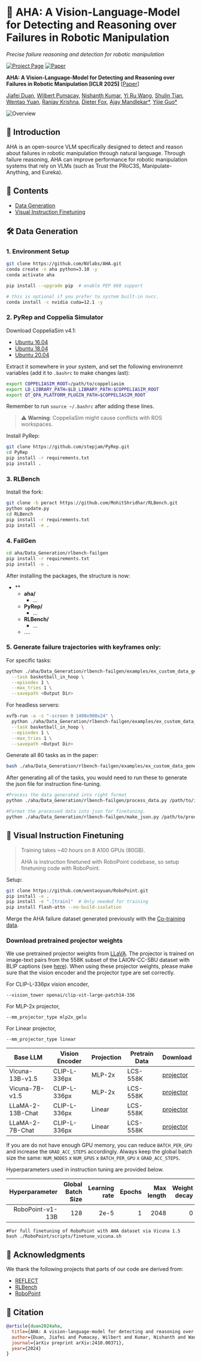 # 🤖 AHA: A Vision-Language-Model for Detecting and Reasoning over Failures in Robotic Manipulation

*Precise failure reasoning and detection for robotic manipulation*

[![Project Page](https://img.shields.io/badge/Project-Page-blue)](https://aha-vlm.github.io/) 
[![Paper](https://img.shields.io/badge/Paper-PDF-red)](https://aha-vlm.github.io/Aha_paper.pdf)

**AHA: A Vision-Language-Model for Detecting and Reasoning over Failures in Robotic Manipulation [ICLR 2025]** 
[[Paper](https://arxiv.org/abs/2410.00371)]

[Jiafei Duan](https://duanjiafei.com), [Wilbert Pumacay](https://wpumacay.github.io), [Nishanth Kumar](https://nishanthjkumar.com/), [Yi Ru Wang](https://helen9975.github.io/), [Shulin Tian](https://shulin16.github.io/), [Wentao Yuan](https://wentaoyuan.github.io), [Ranjay Krishna](https://ranjaykrishna.com), [Dieter Fox](https://homes.cs.washington.edu/~fox/), [Ajay Mandlekar*](https://ai.stanford.edu/~amandlek/), [Yijie Guo*](https://research.nvidia.com/person/yijie-guo)

![Overview](aha-teaser.gif)

## 📖 Introduction
AHA is an open-source VLM specifically designed to detect and reason about failures in robotic manipulation through natural language. Through failure reasoning, AHA can improve performance for robotic manipulation systems that rely on VLMs (such as Trust the PRoC3S, Manipulate-Anything, and Eureka).

## 📑 Contents
- [Data Generation](#data-generation)
- [Visual Instruction Finetuning](#visual-instruction-finetuning)

## 🛠️ Data Generation

### 1. Environment Setup

```bash
git clone https://github.com/NVlabs/AHA.git
conda create -n aha python=3.10 -y
conda activate aha

pip install --upgrade pip  # enable PEP 660 support

# this is optional if you prefer to system built-in nvcc.
conda install -c nvidia cuda=12.1 -y
```

### 2. PyRep and Coppelia Simulator

Download CoppeliaSim v4.1:
- [Ubuntu 16.04](https://downloads.coppeliarobotics.com/V4_1_0/CoppeliaSim_Edu_V4_1_0_Ubuntu16_04.tar.xz)
- [Ubuntu 18.04](https://downloads.coppeliarobotics.com/V4_1_0/CoppeliaSim_Edu_V4_1_0_Ubuntu18_04.tar.xz)
- [Ubuntu 20.04](https://downloads.coppeliarobotics.com/V4_1_0/CoppeliaSim_Edu_V4_1_0_Ubuntu20_04.tar.xz)

Extract it somewhere in your system, and set the following environemnt variables
(add it to `.bashrc` to make changes last):

```bash
export COPPELIASIM_ROOT=/path/to/coppeliasim
export LD_LIBRARY_PATH=$LD_LIBRARY_PATH:$COPPELIASIM_ROOT
export QT_QPA_PLATFORM_PLUGIN_PATH=$COPPELIASIM_ROOT
```

Remember to run `source ~/.bashrc` after adding these lines.

> ⚠️ **Warning**: CoppeliaSim might cause conflicts with ROS workspaces.

Install PyRep:

```bash
git clone https://github.com/stepjam/PyRep.git
cd PyRep
pip install -r requirements.txt
pip install .
```

### 3. RLBench

Install the fork:

```bash
git clone -b peract https://github.com/MohitShridhar/RLBench.git
python update.py
cd RLBench
pip install -r requirements.txt
pip install -e .
```

### 4. FailGen

```bash
cd aha/Data_Generation/rlbench-failgen
pip install -r requirements.txt
pip install -e .
```

After installing the packages, the structure is now:
- **
  - **aha/**
    - ...
  - **PyRep/**
    - ...
  - **RLBench/**
    - ...
  - ....

### 5. Generate failure trajectories with keyframes only:
For specific tasks:

```bash
python ./aha/Data_Generation/rlbench-failgen/examples/ex_custom_data_generator.py \
  --task basketball_in_hoop \
  --episodes 1 \
  --max_tries 1 \
  --savepath <Output Dir>
```

For headless servers:
```bash
xvfb-run -a -s "-screen 0 1400x900x24" \
  python ./aha/Data_Generation/rlbench-failgen/examples/ex_custom_data_generator.py \
  --task basketball_in_hoop \
  --episodes 1 \
  --max_tries 1 \
  --savepath <Output Dir>
```

Generate all 80 tasks as in the paper:
```bash
bash ./aha/Data_Generation/rlbench-failgen/examples/ex_custom_data_generator.sh
```

After generating all of the tasks, you would need to run these to generate the json file for instruction fine-tuning. 

```bash
#Process the data generated into right format
python ./aha/Data_Generation/rlbench-failgen/process_data.py /path/to/input_folder /path/to/output_folder

#Format the processed data into json for finetuning.
python ./aha/Data_Generation/rlbench-failgen/make_json.py /path/to/processed_data --output ./aha_training.json
```


## 🧠 Visual Instruction Finetuning

> Training takes ~40 hours on 8 A100 GPUs (80GB).
> 
> AHA is instruction finetuned with RoboPoint codebase, so setup finetuning code with RoboPoint.

Setup:

```bash
git clone https://github.com/wentaoyuan/RoboPoint.git
pip install -e .
pip install -e ".[train]"  # Only needed for training
pip install flash-attn --no-build-isolation
```

Merge the AHA failure dataset generated previously with the [Co-training data](https://huggingface.co/datasets/wentao-yuan/robopoint-data).

### Download pretrained projector weights

We use pretrained projector weights from [LLaVA](https://github.com/haotian-liu/LLaVA). The projector is trained on image-text pairs from the 558K subset of the LAION-CC-SBU dataset with BLIP captions (see [here](https://huggingface.co/datasets/liuhaotian/LLaVA-Pretrain)). When using these projector weights, please make sure that the vision encoder and the projector type are set correctly.

For CLIP-L-336px vision encoder,
```
--vision_tower openai/clip-vit-large-patch14-336
```

For MLP-2x projector,
```
--mm_projector_type mlp2x_gelu
```

For Linear projector,
```
--mm_projector_type linear
```

| Base LLM | Vision Encoder | Projection | Pretrain Data | Download |
|----------|----------------|------------|---------------|----------|
| Vicuna-13B-v1.5 | CLIP-L-336px | MLP-2x | LCS-558K | [projector](https://huggingface.co/liuhaotian/llava-v1.5-mlp2x-336px-pretrain-vicuna-13b-v1.5) |
| Vicuna-7B-v1.5 | CLIP-L-336px | MLP-2x | LCS-558K | [projector](https://huggingface.co/liuhaotian/llava-v1.5-mlp2x-336px-pretrain-vicuna-7b-v1.5) |
| LLaMA-2-13B-Chat | CLIP-L-336px | Linear | LCS-558K | [projector](https://huggingface.co/liuhaotian/llava-336px-pretrain-llama-2-13b-chat) |
| LLaMA-2-7B-Chat | CLIP-L-336px | Linear | LCS-558K | [projector](https://huggingface.co/liuhaotian/llava-336px-pretrain-llama-2-7b-chat) |

If you are do not have enough GPU memory, you can reduce `BATCH_PER_GPU` and increase the `GRAD_ACC_STEPS` accordingly. Always keep the global batch size the same: `NUM_NODES` x `NUM_GPUS` x `BATCH_PER_GPU` x `GRAD_ACC_STEPS`.

Hyperparameters used in instruction tuning are provided below.

| Hyperparameter | Global Batch Size | Learning rate | Epochs | Max length | Weight decay |
| ---: | ---: | ---: | ---: | ---: | ---: |
| RoboPoint-v1-13B | 128 | 2e-5 | 1 | 2048 | 0 |

```
#For full finetuning of RoboPoint with AHA dataset via Vicuna 1.5
bash ./RoboPoint/scripts/finetune_vicuna.sh 
```


## 🙏 Acknowledgments
We thank the following projects that parts of our code are derived from:
- [REFLECT](https://github.com/real-stanford/reflect)
- [RLBench](https://github.com/stepjam/RLBench)
- [RoboPoint](https://github.com/wentaoyuan/RoboPoint)

## 📝 Citation

```bibtex
@article{duan2024aha,
  title={AHA: A vision-language-model for detecting and reasoning over failures in robotic manipulation},
  author={Duan, Jiafei and Pumacay, Wilbert and Kumar, Nishanth and Wang, Yi Ru and Tian, Shulin and Yuan, Wentao and Krishna, Ranjay and Fox, Dieter and Mandlekar, Ajay and Guo, Yijie},
  journal={arXiv preprint arXiv:2410.00371},
  year={2024}
}
```
